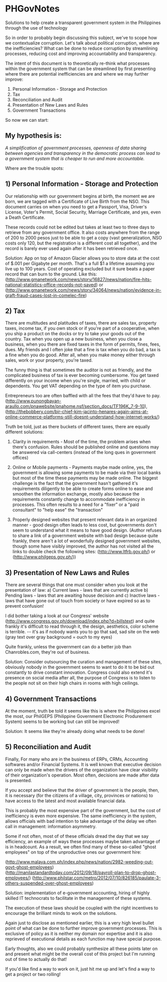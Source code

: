 # PHGovNotes

Solutions to help create a transparent government system in the Philippines through the use of technology

So in order to probably begin discussing this subject, we've to scope how we contextualize corruption.  Let's talk about political corruption, where are the inefficiencies?  What can be done to reduce corruption by streamlining processes, reducing cost and improving accountability and transparency.

The intent of this document is to theoretically re-think what processes within the government system that can be streamlined by first presenting where there are potential inefficiencies are and where we may further improve:

  1. Personal Information - Storage and Protection
  2. Tax
  3. Reconciliation and Audit
  4. Presentation of New Laws and Rules
  5. Government Transactions

So now we can start:

## My hypothesis is:

*A simplification of government processes, openness of data sharing between agencies and transparency in the democratic process can lead to a government system that is cheaper to run and more accountable.*

Where are the trouble spots:

## 1) Personal Information - Storage and Protection </b>

Our relationship with our government begins at birth, the moment we are born, we are tagged with a Certificate of Live Birth from the NSO.  This document carries on when you need to get a Passport, Visa, Driver's License,  Voter's Permit, Social Security, Marriage Certificate, and yes, even a Death Certificate.

These records could not be edited but takes at least two to three days to retrieve from any government office.  It also costs anywhere from the range of 200 to 2000 pesos just to be able to get a copy (vast generalization, NSO costs only 120, but the registration is a different cost all together), and the record is barely ever used again after it has been retrieved once.

Solution: App on top of Amazon Glacier allows you to store data at the cost of $.001 per Gigabyte per month. That's a full $1 a lifetime assuming you live up to 100 years.  Cost of operating excluded but it sure beats a paper record that can burn to the ground. Like this: (http://www.gmanetwork.com/news/story/16827/news/nation/fire-hits-national-statistics-office-records-not-saved) or (http://www.gmanetwork.com/news/story/34064/news/nation/evidence-in-graft-fraud-cases-lost-in-comelec-fire)

## 2) Tax

There are multitudes and platitudes of taxes, there are sales tax, property taxes, income tax, if you own stock or if you're part of a cooperative, when you ship a product on the docks or try to take your goods out of the country.  Tax when you open up a new business, when you close a business, when you there are fixed taxes in the form of permits, fines, fees, dues.  My friends and I often joke that a fine is tax when you do bad, a tax is a fine when you do good.  After all, when you make money either through sales, work or your property, you're taxed.

The funny thing is that sometimes the auditor is not as friendly, and the complicated business of tax is ever becoming cumbersome.  You get taxed differently on your income when you're single, married, with child or dependents.  You get VAT depending on the type of item you purchase.

Entrepreneurs too are often baffled with all the fees that they'd have to pay. (http://www.punongbayan-araullo.com/pnawebsite/pnahome.nsf/section_docs/TF196K_7-9-10), (http://thebobbery.com/bir-chief-kim-jacinto-henares-again-aims-at-online-commerce-platforms-still-doesnt-understand-how-internet-works/)

Truth be told, just as there buckets of different taxes, there are equally different solutions:

1) Clarity in requirements - Most of the time, the problem arises when there's confusion.  Rules should be published online and questions may be answered via call-centers (instead of the long ques in government offices) </br>

2) Online or Mobile payments - Payments maybe made online, yes, the government is allowing some payments to be made via their local banks but most of the time these payments may be made online.  The biggest challenge is the fact that the government hasn't gathered it's requirements diligently to be able to create forms online to ease and smoothen the information exchange, mostly also because the requirements constantly change to accommodate inefficiency in processes.  This often results to a need for a "fixer" or a "paid consultant" to "help ease" the "transaction" </br>

3) Properly designed websites that present relevant data in an organized manner - good design often leads to less cost, but governments don't seem to understand what it means to have good design.  (Author refuses to share a link of a government website with bad design because quite frankly, there aren't a lot of wonderfully designed government websites, though some have visibly improved, the author has not visited all the links to double check the following sites: (http://www.ltfrb.gov.ph/) or (http://www.philgeps.gov.ph/)) </br>

## 3) Presentation of New Laws and Rules

There are several things that one must consider when you look at the presentation of law: a) Current laws - laws that are currently active b) Pending laws - laws that are awaiting house decision and c) Inactive laws - laws that have gone out of touch from society or have expired so as to prevent confusion!

I did bother taking a look at our Congress' website (http://www.congress.gov.ph/download/index.php?d=billstext) and quite frankly it's difficult to read through it, the design, aesthetics, color scheme is terrible.  -- it's as if nobody wants you to go that sad, sad site on the web (gray text over gray background = ouch to my eyes)

Quite frankly, unless the government can do a better job than Chanrobles.com, they're out of business.

Solution: Consider outsourcing the curation and management of these sites, obviously nobody in the government seems to want to do it to be bid out constantly to drive constant innovation.  Congress could also extend it's presence on social media after all, the purpose of Congress is to listen to the people not sit on their high chairs in rooms with high ceilings.

## 4) Government Transactions

At the moment, truth be told it seems like this is where the Philippines excel the most, our PhilGEPS (Philippine Government Electronic Produrement System) seems to be working but can still be improved!

Solution: It seems like they're already doing what needs to be done!

## 5) Reconciliation and Audit

Finally, For many who are in the business of ERPs, CRMs, Accounting softwares and/or Financial Systems.  It is well known that executive decision can only be made when the drivers of the organization have clear visibility of their organization's operation.  Most often, decisions are made after data is presented.

If you accept and believe that the driver of government is the people, then, it is necessary (for the citizens of a village, city, provinces or nations) to have access to the latest and most available financial data.

This is probably the most expensive part of the government, but the cost of inefficiency is even more expensive.  The same inefficiency in the system, allows officials with bad intention to take advantage of the delay we often call in management: information asymmetry.

Some if not often, most of of these officials dread the day that we say efficiency, an example of ways these processes maybe taken advantage of is in headcount.  As a result, we often find many of these so-called "ghost employees" on top of the unproductive ones our government hire:

(http://www.malaya.com.ph/index.php/news/nation/2982-weeding-out-govt-ghost-employees)
(http://manilastandardtoday.com/2012/09/18/payroll-plan-to-drop-ghost-employees/)
(http://www.philstar.com/metro/2012/07/10/826185/paulate-3-others-suspended-over-ghost-employees)

Solution: implementation of e-government accounting, hiring of highly skilled IT technocrats to facilitate in the management of these systems.

The execution of these laws should be coupled with the right incentives to encourage the brilliant minds to work on the solutions.

Again just to disclose as mentioned earlier, this is a very high level bullet point of what can be done to further improve government processes.  This is exclusive of policy as it is neither my domain nor expertise and it is also reprieved of executional details as each function may have special purpose.

Early thoughts, also we could probably synthesize all these points later on and present what might be the overall cost of this project but I'm running out of time to actually do that!

If you'd like find a way to work on it, just hit me up and let's find a way to get a project or two rolling!
